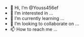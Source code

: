 - 👋 Hi, I’m @Youss456ef
- 👀 I’m interested in ...
- 🌱 I’m currently learning ...
- 💞️ I’m looking to collaborate on ...
- 📫 How to reach me ...

<!---
Youss456ef/Youss456ef is a ✨ special ✨ repository because its `README.md` (this file) appears on your GitHub profile.
You can click the Preview link to take a look at your changes.
--->
